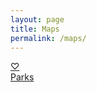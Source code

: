 ```yaml
---
layout: page
title: Maps
permalink: /maps/
---
```


<a href="https://maps.app.goo.gl/7epbrpPJ5uK94wHF6)">♡</a>
<br>
<a href="https://maps.app.goo.gl/RPy3fAE53ir1ujUp6">Parks</a> 
